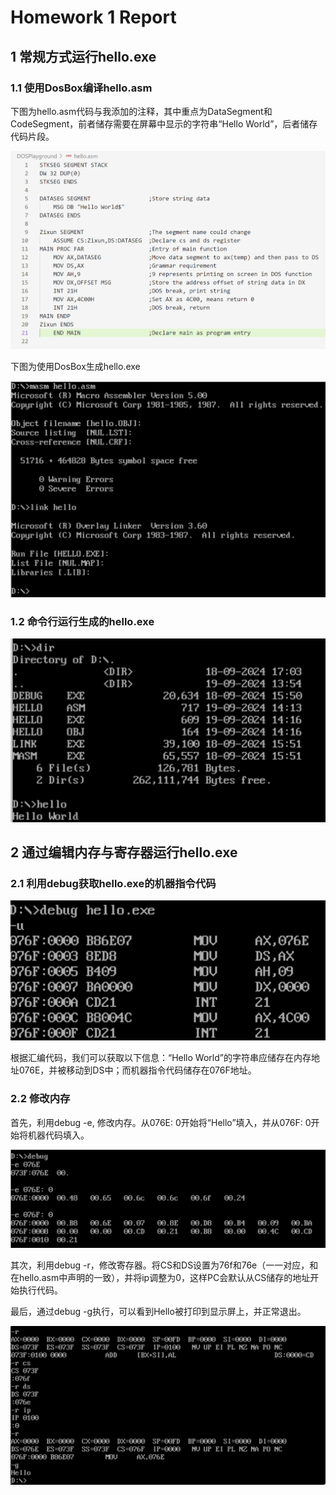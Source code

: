 # Homework 1 Report

## 1 常规方式运行hello.exe

### 1.1 使用DosBox编译hello.asm

下图为hello.asm代码与我添加的注释，其中重点为DataSegment和CodeSegment，前者储存需要在屏幕中显示的字符串“Hello World”，后者储存代码片段。

![1726726498479](image/report/1726726498479.png)

下图为使用DosBox生成hello.exe

![1726726651829](image/report/1726726651829.png)

### 1.2 命令行运行生成的hello.exe

![1726726689408](image/report/1726726689408.png)

## 2 通过编辑内存与寄存器运行hello.exe

### 2.1 利用debug获取hello.exe的机器指令代码

![1726726778262](image/report/1726726778262.png)

根据汇编代码，我们可以获取以下信息：“Hello World”的字符串应储存在内存地址076E，并被移动到DS中；而机器指令代码储存在076F地址。

### 2.2 修改内存

首先，利用debug -e, 修改内存。从076E: 0开始将“Hello”填入，并从076F: 0开始将机器代码填入。

![1726727148360](image/report/1726727148360.png)

其次，利用debug -r，修改寄存器。将CS和DS设置为76f和76e（一一对应，和在hello.asm中声明的一致），并将ip调整为0，这样PC会默认从CS储存的地址开始执行代码。

最后，通过debug -g执行，可以看到Hello被打印到显示屏上，并正常退出。

![1726727317379](image/report/1726727317379.png)
